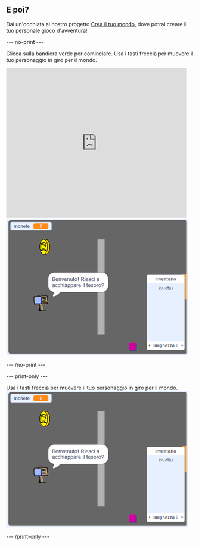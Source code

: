 ## E poi?

Dai un'occhiata al nostro progetto [Crea il tuo mondo](https://projects.raspberrypi.org/en/projects/create-your-own-world?utm_source=pathway&utm_medium=whatnext&utm_campaign=projects), dove potrai creare il tuo personale gioco d'avventura!

\--- no-print \---

Clicca sulla bandiera verde per cominciare. Usa i tasti freccia per muovere il tuo personaggio in giro per il mondo.

<div class="scratch-preview">
  <iframe allowtransparency="true" width="485" height="402" src="https://scratch.mit.edu/projects/embed/258757783/?autostart=false" frameborder="0" scrolling="no"></iframe>
  <img src="images/create-showcase.png">
</div>

\--- /no-print \---

\--- print-only \---

Usa i tasti freccia per muovere il tuo personaggio in giro per il mondo. ![showcase.png](images/create-showcase.png)

\--- /print-only \---